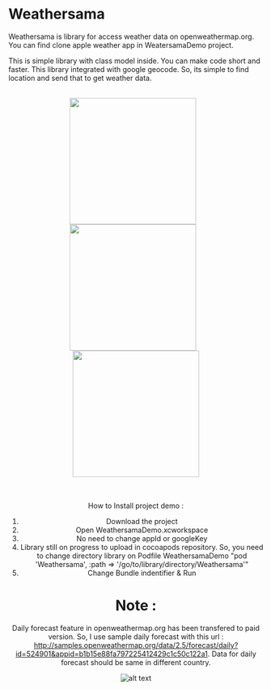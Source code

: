 # Weathersama
Weathersama is library for access weather data on openweathermap.org.
You can find clone apple weather app in WeatersamaDemo project.

This is simple library with class model inside. You can make code short and faster. This library integrated with google geocode. So, its simple to find location and send that to get weather data.
<br><br>
<div style="text-align: center;">
<img align="center" width="250" src="https://github.com/icaksama/Weathersama/blob/master/ss1.jpeg">&nbsp;&nbsp;&nbsp;
<img align="center" width="250" src="https://github.com/icaksama/Weathersama/blob/master/ss2.jpeg">&nbsp;&nbsp;&nbsp;
<img align="center" width="250" src="https://github.com/icaksama/Weathersama/blob/master/ss3.jpeg">
<div>

<br><br>
How to Install project demo :
1. Download the project
2. Open WeathersamaDemo.xcworkspace
2. No need to change appId or googleKey
3. Library still on progress to upload in cocoapods repository. So, you need to change directory library on Podfile WeathersamaDemo "pod 'Weathersama', :path => '/go/to/library/directory/Weathersama'"
3. Change Bundle indentifier & Run

# Note :
Daily forecast feature in openweathermap.org has been transfered to paid version. So, I use sample daily forecast with this url :  http://samples.openweathermap.org/data/2.5/forecast/daily?id=524901&appid=b1b15e88fa797225412429c1c50c122a1.
Data for daily forecast should be same in different country.

![alt text](https://github.com/icaksama/Weathersama/blob/master/Screen%20Shot%202017-10-09%20at%209.36.32%20AM.png)
